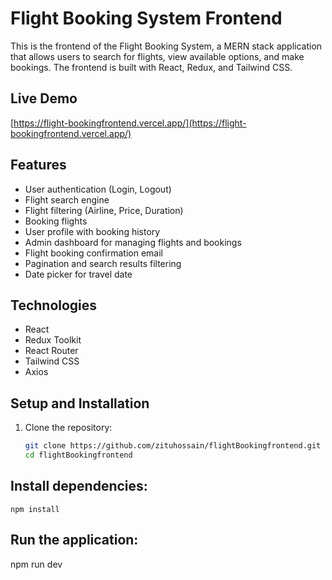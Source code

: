 # Flight Booking System Frontend

This is the frontend of the Flight Booking System, a MERN stack application that allows users to search for flights, view available options, and make bookings. The frontend is built with React, Redux, and Tailwind CSS.

## Live Demo
[https://flight-bookingfrontend.vercel.app/](https://flight-bookingfrontend.vercel.app/)

## Features
- User authentication (Login, Logout)
- Flight search engine
- Flight filtering (Airline, Price, Duration)
- Booking flights
- User profile with booking history
- Admin dashboard for managing flights and bookings
- Flight booking confirmation email
- Pagination and search results filtering
- Date picker for travel date

## Technologies
- React
- Redux Toolkit
- React Router
- Tailwind CSS
- Axios

## Setup and Installation
1. Clone the repository:
   ```bash
   git clone https://github.com/zituhossain/flightBookingfrontend.git
   cd flightBookingfrontend
## Install dependencies:
    npm install
    
## Run the application:    
   npm run dev
